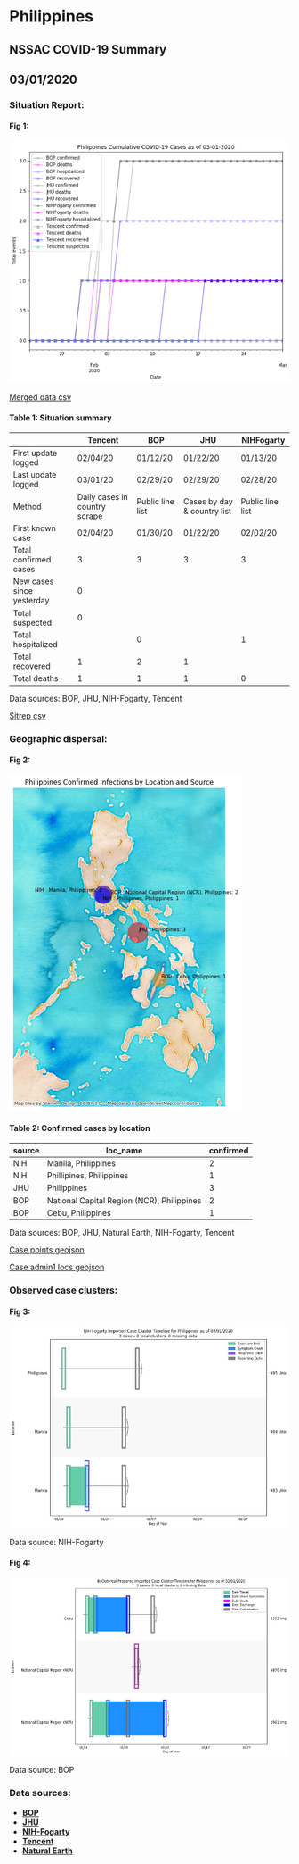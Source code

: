 # Philippines
## NSSAC COVID-19 Summary
## 03/01/2020



### Situation Report:
#### Fig 1:
![Philippines cases](../merged_histories/Philippines_merged_histories.png)

[Merged data csv](https://github.com/SchlittDataSci/SchlittDataSci.github.io/blob/master/data/tables/Philippines_merged_daily.csv)

#### Table 1: Situation summary


|                           | Tencent                       | BOP              | JHU                         | NIHFogarty       |
|---------------------------|-------------------------------|------------------|-----------------------------|------------------|
| First update logged       | 02/04/20                      | 01/12/20         | 01/22/20                    | 01/13/20         |
| Last update logged        | 03/01/20                      | 02/29/20         | 02/29/20                    | 02/28/20         |
| Method                    | Daily cases in country scrape | Public line list | Cases by day & country list | Public line list |
| First known case          | 02/04/20                      | 01/30/20         | 01/22/20                    | 02/02/20         |
| Total confirmed cases     | 3                             | 3                | 3                           | 3                |
| New cases since yesterday | 0                             |                  |                             |                  |
| Total suspected           | 0                             |                  |                             |                  |
| Total hospitalized        |                               | 0                |                             | 1                |
| Total recovered           | 1                             | 2                | 1                           |                  |
| Total deaths              | 1                             | 1                | 1                           | 0                |

Data sources: BOP, JHU, NIH-Fogarty, Tencent


[Sitrep csv](https://github.com/SchlittDataSci/SchlittDataSci.github.io/blob/master/data/tables/Philippines_sitrep.csv)

### Geographic dispersal:
#### Fig 2:
![Philippines mapped](../case_locs/Philippines_case_locs.png)

#### Table 2: Confirmed cases by location


| source   | loc_name                                   |   confirmed |
|----------|--------------------------------------------|-------------|
| NIH      | Manila, Philippines                        |           2 |
| NIH      | Phillipines, Philippines                   |           1 |
| JHU      | Philippines                                |           3 |
| BOP      | National Capital Region (NCR), Philippines |           2 |
| BOP      | Cebu, Philippines                          |           1 |

Data sources: BOP, JHU, Natural Earth, NIH-Fogarty, Tencent


[Case points geojson](https://github.com/SchlittDataSci/SchlittDataSci.github.io/blob/master/data/shapes/Philippines_case_locs.geojson)

[Case admin1 locs geojson](https://github.com/SchlittDataSci/SchlittDataSci.github.io/blob/master/data/shapes/Philippines_admin1_locs.geojson)

### Observed case clusters:
#### Fig 3:
![Philippines cases](../cluster_analysis/Philippines_imported_cases_NIHFogarty.png)



Data source: NIH-Fogarty


#### Fig 4:
![Philippines cases](../cluster_analysis/Philippines_imported_cases_BOP.png)



Data source: BOP


### Data sources:
* **[BOP](https://github.com/beoutbreakprepared/nCoV2019)**
* **[JHU](https://github.com/CSSEGISandData/COVID-19)** 
* **[NIH-Fogarty](https://docs.google.com/spreadsheets/d/1jS24DjSPVWa4iuxuD4OAXrE3QeI8c9BC1hSlqr-NMiU/edit#gid=1187587451)** 
* **[Tencent](https://news.qq.com/zt2020/page/feiyan.htm)**
* **[Natural Earth](https://www.naturalearthdata.com/forums/forum/natural-earth-map-data/cultural-vectors/admin-1-states-provinces-and-their-boundaries/)**

<!-- Global site tag (gtag.js) - Google Analytics -->
<script async src="https://www.googletagmanager.com/gtag/js?id=UA-158816269-1"></script>
<script>
  window.dataLayer = window.dataLayer || [];
  function gtag(){dataLayer.push(arguments);}
  gtag('js', new Date());

  gtag('config', 'UA-158816269-1');
</script>